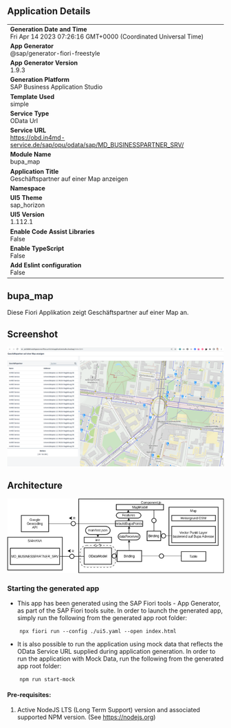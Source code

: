## Application Details
|               |
| ------------- |
|**Generation Date and Time**<br>Fri Apr 14 2023 07:26:16 GMT+0000 (Coordinated Universal Time)|
|**App Generator**<br>@sap/generator-fiori-freestyle|
|**App Generator Version**<br>1.9.3|
|**Generation Platform**<br>SAP Business Application Studio|
|**Template Used**<br>simple|
|**Service Type**<br>OData Url|
|**Service URL**<br>https://obd.in4md-service.de/sap/opu/odata/sap/MD_BUSINESSPARTNER_SRV/
|**Module Name**<br>bupa_map|
|**Application Title**<br>Geschäftspartner auf einer Map anzeigen|
|**Namespace**<br>|
|**UI5 Theme**<br>sap_horizon|
|**UI5 Version**<br>1.112.1|
|**Enable Code Assist Libraries**<br>False|
|**Enable TypeScript**<br>False|
|**Add Eslint configuration**<br>False|

## bupa_map

Diese Fiori Applikation zeigt Geschäftspartner auf einer Map an.

## Screenshot

![](docs/Screenshot.png?raw=true "Architektur der Anwendung")

## Architecture

![](docs/bupa_map.png?raw=true "Business Partner Map")

### Starting the generated app

-   This app has been generated using the SAP Fiori tools - App Generator, as part of the SAP Fiori tools suite.  In order to launch the generated app, simply run the following from the generated app root folder:

```
    npx fiori run --config ./ui5.yaml --open index.html
```

- It is also possible to run the application using mock data that reflects the OData Service URL supplied during application generation.  In order to run the application with Mock Data, run the following from the generated app root folder:

```
    npm run start-mock
```

#### Pre-requisites:

1. Active NodeJS LTS (Long Term Support) version and associated supported NPM version.  (See https://nodejs.org)


